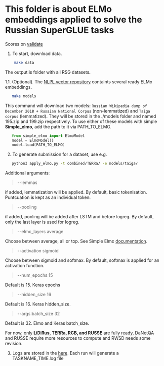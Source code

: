 # This folder is about ELMo embeddings applied to solve the Russian SuperGLUE tasks


Scores on [validate](https://docs.google.com/spreadsheets/d/1BBArqZo6pk1lnP2-KlMjHnSPKvPOJfBb4qqC07Ao5ps/edit?usp=sharing)

1. To start, download data.

```bash
    make data
```

The output is folder with all RSG datasets.

1.1. (Optional). The [NLPL vector repository](http://vectors.nlpl.eu/repository/) containts several ready ELMo embeddings.

```bash
   make models
```

This command will download two models: `Russian Wikipedia dump of December 2018 + Russian National Corpus` (non-lemmatized) and `Taiga corpus` (lemmatized). They will be stored in the ./models folder and named 195.zip and 199.zip respectively. To use either of these models with simple **Simple_elmo**, add the path to it via PATH_TO_ELMO.

```python
   from simple_elmo import ElmoModel
   model = ElmoModel()
   model.load(PATH_TO_ELMO)
```

2. To generate submission for a dataset, use e.g.

```bash
   python3 apply_elmo.py -t combined/TERRa/ -e models/taiga/
```

Additional arguments:

> --lemmas

if added, lemmatization will be applied. By default, basic tokenisation. Puntcuation is kept as an individual token. 
         
> --pooling

if added, pooling will be added after LSTM and before logreg. By default, only the last layer is used for logreg.

> --elmo_layers average

Choose between average, all or top. See Simple Elmo [documentation](https://github.com/ltgoslo/simple_elmo).
    
> --activation sigmoid

Choose between sigmoid and softmax. By default, softmax is applied for an activation function.

> --num_epochs 15

Default is 15. Keras epochs

> --hidden_size 16

Default is 16. Keras hidden_size.

> --args.batch_size 32

Default is 32. Elmo and Keras batch_size.

For now, only **LiDiRus, TERRa, RCB, and RUSSE** are fully ready, DaNetQA and RUSSE require more resources to compute and RWSD needs some revision.

3. Logs are stored in the [here](/logs). Each run will generate a TASKNAME_TIME.log file